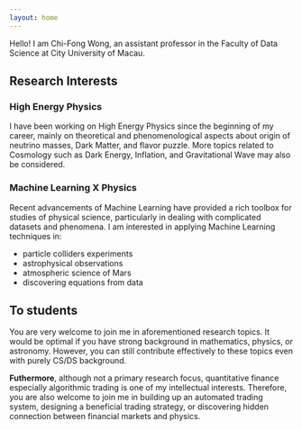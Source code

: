 ```yaml
---
layout: home
---
```


Hello! I am Chi-Fong Wong, an assistant professor in the Faculty of Data Science at City University of Macau.

## Research Interests

### High Energy Physics

I have been working on High Energy Physics since the beginning of my career, mainly on theoretical and phenomenological aspects about origin of neutrino masses, Dark Matter, and flavor puzzle. More topics related to Cosmology such as Dark Energy, Inflation, and Gravitational Wave may also be considered.

### Machine Learning X Physics

Recent advancements of Machine Learning have provided a rich toolbox for studies of physical science, particularly in dealing with complicated datasets and phenomena. I am interested in applying Machine Learning techniques in:

* particle colliders experiments
* astrophysical observations
* atmospheric science of Mars
* discovering equations from data

## To students

You are very welcome to join me in aforementioned research topics. It would be optimal if you have strong background in mathematics, physics, or astronomy. However, you can still contribute effectively to these topics even with purely CS/DS background.

**Futhermore**, although not a primary research focus, quantitative finance especially algorithmic trading is one of my intellectual interests. Therefore, you are also welcome to join me in building up an automated trading system, designing a beneficial trading strategy, or discovering hidden connection between financial markets and physics.